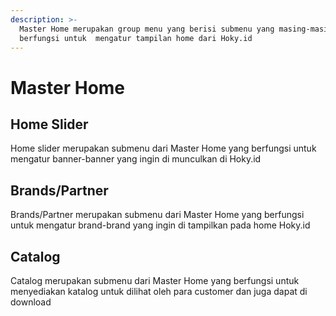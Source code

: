 ```yaml
---
description: >-
  Master Home merupakan group menu yang berisi submenu yang masing-masing
  berfungsi untuk  mengatur tampilan home dari Hoky.id
---
```


# Master Home

## Home Slider

Home slider merupakan submenu dari Master Home yang berfungsi untuk mengatur banner-banner yang ingin di munculkan di Hoky.id

## Brands/Partner

Brands/Partner  merupakan submenu dari Master Home yang berfungsi untuk mengatur brand-brand yang ingin di tampilkan pada home Hoky.id

## Catalog

Catalog merupakan submenu dari Master Home yang berfungsi untuk menyediakan katalog untuk dilihat oleh para customer dan juga dapat di download

